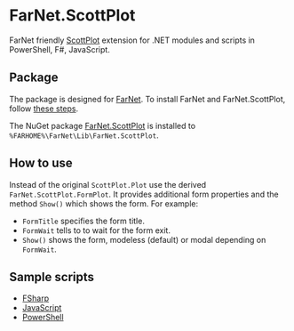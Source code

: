 [NuGet]: https://www.nuget.org/packages/FarNet.ScottPlot
[GitHub]: https://github.com/nightroman/FarNet.ScottPlot
[ScottPlot]: https://github.com/ScottPlot/ScottPlot

# FarNet.ScottPlot

FarNet friendly [ScottPlot] extension for .NET modules and scripts in PowerShell, F#, JavaScript.

## Package

The package is designed for [FarNet](https://github.com/nightroman/FarNet/wiki).
To install FarNet and FarNet.ScottPlot, follow [these steps](https://github.com/nightroman/FarNet#readme).

The NuGet package [FarNet.ScottPlot](https://www.nuget.org/packages/FarNet.ScottPlot)
is installed to `%FARHOME%\FarNet\Lib\FarNet.ScottPlot`.

## How to use

Instead of the original `ScottPlot.Plot` use the derived `FarNet.ScottPlot.FormPlot`.
It provides additional form properties and the method `Show()` which shows the form.
For example:

- `FormTitle` specifies the form title.
- `FormWait` tells to to wait for the form exit.
- `Show()` shows the form, modeless (default) or modal depending on `FormWait`.

## Sample scripts

- [FSharp](samples-FSharp)
- [JavaScript](samples-JavaScript)
- [PowerShell](samples-PowerShell)
